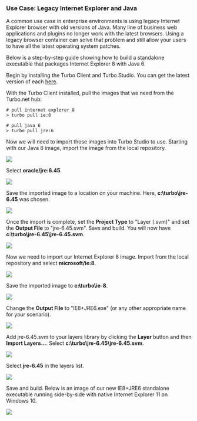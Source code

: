 ### Use Case: Legacy Internet Explorer and Java

A common use case in enterprise environments is using legacy Internet Explorer browser with old versions of Java. Many line of business web applications and plugins no longer work with the latest browsers. Using a legacy browser container can solve that problem and still allow your users to have all the latest operating system patches.

Below is a step-by-step guide showing how to build a standalone executable that packages Internet Explorer 8 with Java 6.

Begin by installing the Turbo Client and Turbo Studio. You can get the latest version of each [here](https://turbo.net/download).

With the Turbo Client installed, pull the images that we need from the Turbo.net hub:
```
# pull internet explorer 8
> turbo pull ie:8

# pull java 6
> turbo pull jre:6
```

Now we will need to import those images into Turbo Studio to use. Starting with our Java 6 image, import the image from the local repository.

![](/docs/building/scenarios/usecase_iejre1.png)

Select **oracle/jre:6.45**.

![](/docs/building/scenarios/usecase_iejre2.png)

Save the imported image to a location on your machine. Here, **c:\turbo\jre-6.45** was chosen.

![](/docs/building/scenarios/usecase_iejre3.png)

Once the import is complete, set the **Project Type** to "Layer (.svm)" and set the **Output File** to "jre-6.45.svm". Save and build. You will now have **c:\turbo\jre-6.45\jre-6.45.svm**.

![](/docs/building/scenarios/usecase_iejre4.png)

Now we need to import our Internet Explorer 8 image. Import from the local repository and select **microsoft/ie:8**.

![](/docs/building/scenarios/usecase_iejre5.png)

Save the imported image to **c:\turbo\ie-8**.

![](/docs/building/scenarios/usecase_iejre6.png)

Change the **Output File** to "IE8+JRE6.exe" (or any other appropriate name for your scenario).

![](/docs/building/scenarios/usecase_iejre7.png)

Add jre-6.45.svm to your layers library by clicking the **Layer** button and then **Import Layers...**. Select **c:\turbo\jre-6.45\jre-6.45.svm**.

![](/docs/building/scenarios/usecase_iejre8.png)

Select **jre-6.45** in the layers list.

![](/docs/building/scenarios/usecase_iejre9.png)

Save and build. Below is an image of our new IE8+JRE6 standalone executable running side-by-side with native Internet Explorer 11 on Windows 10.

![](/docs/building/scenarios/usecase_iejre10.png)


